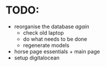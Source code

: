 # TODO:
- reorganise the database _again_
    - check old laptop
    - do what needs to be done
    - regenerate models
- horse page essentials + main page
- setup digitalocean
